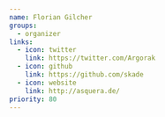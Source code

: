 ```yaml
---
name: Florian Gilcher
groups:
  - organizer
links:
  - icon: twitter
    link: https://twitter.com/Argorak
  - icon: github
    link: https://github.com/skade
  - icon: website
    link: http://asquera.de/
priority: 80
---
```

